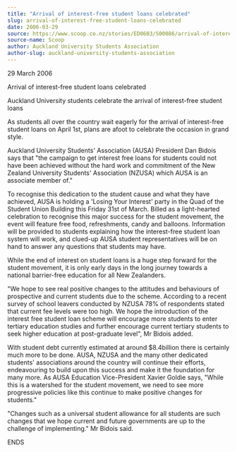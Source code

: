 ```yaml
---
title: "Arrival of interest-free student loans celebrated"
slug: arrival-of-interest-free-student-loans-celebrated
date: 2006-03-29
source: https://www.scoop.co.nz/stories/ED0603/S00086/arrival-of-interest-free-student-loans-celebrated.htm
source-name: Scoop
author: Auckland University Students Association
author-slug: auckland-university-students-association
---
```


<p>29 March 2006<p>

<p>Arrival of interest-free student loans
celebrated</p>

<p>Auckland University students celebrate the
arrival of interest-free student loans<p>

<p>As students all
over the country wait eagerly for the arrival of
interest-free student loans on April 1st, plans are afoot to
celebrate the occasion in grand style.<p>

<p>Auckland
University Students' Association (AUSA) President Dan Bidois
says that "the campaign to get interest free loans for
students could not have been achieved without the hard work
and commitment of the New Zealand University Students'
Association (NZUSA) which AUSA is an associate member of."<p>

<p>To recognise this dedication to the student cause and
what they have achieved, AUSA is holding a 'Losing Your
Interest' party in the Quad of the Student Union Building
this Friday 31st of March. Billed as a light-hearted
celebration to recognise this major success for the student
movement, the event will feature free food, refreshments,
candy and balloons. Information will be provided to students
explaining how the interest-free student loan system will
work, and clued-up AUSA student representatives will be on
hand to answer any questions that students may have.<p>

<p>While the end of interest on student loans is a huge step
forward for the student movement, it is only early days in
the long journey towards a national barrier-free education
for all New Zealanders.<p>

<p>"We hope to see real positive
changes to the attitudes and behaviours of prospective and
current students due to the scheme. According to a recent
survey of school leavers conducted by NZUSA 78% of
respondents stated that current fee levels were too high. We
hope the introduction of the interest free student loan
scheme will encourage more students to enter tertiary
education studies and further encourage current tertiary
students to seek higher education at post-graduate level",
Mr Bidois added.<p>
<p>With student debt currently estimated at
around $8.4billion there is certainly much more to be done.
AUSA, NZUSA and the many other dedicated students'
associations around the country will continue their efforts,
endeavouring to build upon this success and make it the
foundation for many more. As AUSA Education Vice-President
Xavier Goldie says, "While this is a watershed for the
student movement, we need to see more progressive policies
like this continue to make positive changes for students."<p>

<p>"Changes such as a universal student allowance for all
students are such changes that we hope current and future
governments are up to the challenge of implementing." Mr
Bidois said.<p>

<p>ENDS</p>

